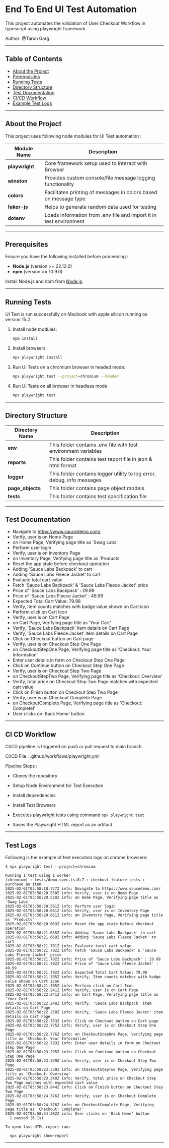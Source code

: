 # End To End UI Test Automation

This project automates the validation of User Checkout Workflow in typescript using playwright framework.

Author: @Tarun Garg

---

## Table of Contents

- [About the Project](#about-the-project)
- [Prerequisites](#prerequisites)
- [Running Tests](#running-tests)
- [Directory Structure](#directory-structure)
- [Test Documentation](#test-documentation)
- [CI/CD Workflow](#ci-cd-workflow)
- [Example Test Logs ](#test-logs)


---

## About the Project

This project uses following node modules for UI Test automation :

| Module Name      | Description                                                              |
|------------------|--------------------------------------------------------------------------|
| **playwright**   | Core framework setup used to interact with Browser                       |
| **winston**      | Provides custom console/file message logging functionality               |
| **colors**       | Facilitates printing of messages in colors based on message type         |
| **faker-js**     | Helps to generate random data used for testing                           |
| **dotenv**       | Loads information from .env file and import it in test environment       |

---

## Prerequisites

Ensure you have the following installed before proceeding :
- **Node.js** (version >= 22.12.0)
- **npm** (version >= 10.9.0)

Install Node.js and npm from [Node.js](https://nodejs.org/).

---

## Running Tests

UI Test is run successfully on Macbook with apple silicon running os version 15.2.

1. Install node modules:
   ```bash
   npm install

2. Install browsers:
   ```bash
   npx playwright install

3. Run UI Tests on a chromium browser in headed mode:

   ```bash
   npx playwright test --project=chromium --headed

4. Run UI Tests on all browser in headless mode
   ```bash
   npx playwright test

---

## Directory Structure

| Directory Name      | Description                                                              |
|---------------------|--------------------------------------------------------------------------|
| **env**             | This folder contains .env file with test environment variables           |
| **reports**         | This folder contains test report file in json & html format              |
| **logger**          | This folder contains logger utility to log error, debug, info messages   | 
| **page_objects**    | This folder contains page object models                                  |
| **tests**           | This folder contains test specification file                             |

---

## Test Documentation

- Navigate to https://www.saucedemo.com/
- Verify, user is on Home Page
- on Home Page, Verifying page title as 'Swag Labs'
- Perform user login
- Verify, user is on Inventory Page
- on Inventory Page, Verifying page title as 'Products'
- Reset the app state before checkout operation
- Adding 'Sauce Labs Backpack' to cart
- Adding 'Sauce Labs Fleece Jacket' to cart
- Evaluate total cart value
- Fetch 'Sauce Labs Backpack' & 'Sauce Labs Fleece Jacket' price
- Price of 'Sauce Labs Backpack' : 29.99
- Price of 'Sauce Labs Fleece Jacket' : 49.99
- Expected Total Cart Value: 79.98
- Verify, Item counts matches with badge value shown on Cart icon
- Perform click on Cart Icon
- Verify, user is on Cart Page
- on Cart Page, Verifying page title as 'Your Cart'
- Verify, 'Sauce Labs Backpack' item details on Cart Page
- Verify, 'Sauce Labs Fleece Jacket' item details on Cart Page
- Click on Checkout button on Cart page
- Verify, user is on Checkout Step One Page
- on CheckoutStepOne Page, Verifying page title as 'Checkout: Your Information'
- Enter user details in form on Checkout Step One Page
- Click on Continue button on Checkout Step One Page
- Verify, user is on Checkout Step Two Page
- on CheckoutStepTwo Page, Verifying page title as 'Checkout: Overview'
- Verify, total price on Checkout Step Two Page matches with expected cart value
- Click on Finish button on Checkout Step Two Page
- Verify, user is on Checkout Complete Page
- on CheckoutComplete Page, Verifying page title as 'Checkout: Complete!'
- User clicks on 'Back Home' button

---

## CI CD Workflow

CI/CD pipeline is triggered on push or pull request to main branch.

CI/CD File : .github/workflows/playwright.yml

Pipeline Steps :

- Clones the repository

- Setup Node Environment for Test Execution

- Install dependencies

- Install Test Browsers

- Executes playwright tests using command `npx playwright test`

- Saves the Playwright HTML report as an artifact

---

## Test Logs

Following is the example of test execution logs on chrome browsers:

```
$ npx playwright test --project=chromium

Running 1 test using 1 worker
[chromium] › tests/demo.spec.ts:8:7 › checkout feature tests › purchase an item
2025-02-01T03:58:18.777Z info: Navigate to https://www.saucedemo.com/
2025-02-01T03:58:20.550Z info: Verify, user is on Home Page
2025-02-01T03:58:20.550Z info: on Home Page, Verifying page title as 'Swag Labs'
2025-02-01T03:58:20.561Z info: Perform user login
2025-02-01T03:58:20.661Z info: Verify, user is on Inventory Page
2025-02-01T03:58:20.661Z info: on Inventory Page, Verifying page title as 'Products'
2025-02-01T03:58:20.663Z info: Reset the app state before checkout operation
2025-02-01T03:58:21.635Z info: Adding 'Sauce Labs Backpack' to cart
2025-02-01T03:58:21.669Z info: Adding 'Sauce Labs Fleece Jacket' to cart
2025-02-01T03:58:21.701Z info: Evaluate total cart value
2025-02-01T03:58:21.702Z info: Fetch 'Sauce Labs Backpack' & 'Sauce Labs Fleece Jacket' price
2025-02-01T03:58:21.702Z info: Price of 'Sauce Labs Backpack' : 29.99
2025-02-01T03:58:21.702Z info: Price of 'Sauce Labs Fleece Jacket' : 49.99
2025-02-01T03:58:21.702Z info: Expected Total Cart Value: 79.98
2025-02-01T03:58:21.705Z info: Verify, Item counts matches with badge value shown on Cart icon
2025-02-01T03:58:21.705Z info: Perform click on Cart Icon
2025-02-01T03:58:22.241Z info: Verify, user is on Cart Page
2025-02-01T03:58:22.241Z info: on Cart Page, Verifying page title as 'Your Cart'
2025-02-01T03:58:22.248Z info: Verify, 'Sauce Labs Backpack' item details on Cart Page
2025-02-01T03:58:22.250Z info: Verify, 'Sauce Labs Fleece Jacket' item details on Cart Page
2025-02-01T03:58:22.753Z info: Click on Checkout button on Cart page
2025-02-01T03:58:22.775Z info: Verify, user is on Checkout Step One Page
2025-02-01T03:58:22.776Z info: on CheckoutStepOne Page, Verifying page title as 'Checkout: Your Information'
2025-02-01T03:58:22.783Z info: Enter user details in form on Checkout Step One Page
2025-02-01T03:58:23.295Z info: Click on Continue button on Checkout Step One Page
2025-02-01T03:58:23.339Z info: Verify, user is on Checkout Step Two Page
2025-02-01T03:58:23.339Z info: on CheckoutStepTwo Page, Verifying page title as 'Checkout: Overview'
2025-02-01T03:58:23.340Z info: Verify, total price on Checkout Step Two Page matches with expected cart value
2025-02-01T03:58:23.844Z info: Click on Finish button on Checkout Step Two Page
2025-02-01T03:58:24.376Z info: Verify, user is on Checkout Complete Page
2025-02-01T03:58:24.376Z info: on CheckoutComplete Page, Verifying page title as 'Checkout: Complete!'
2025-02-01T03:58:24.382Z info: User clicks on 'Back Home' button
  1 passed (6.1s)

To open last HTML report run:

  npx playwright show-report
```
---
